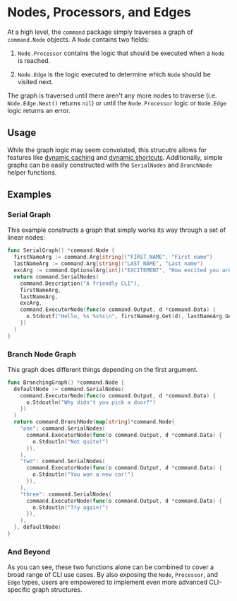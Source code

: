 # Nodes, Processors, and Edges

At a high level, the `command` package simply traverses a graph of `command.Node` objects. A `Node` contains two fields:

1. `Node.Processor` contains the logic that should be executed when a `Node` is reached.

1. `Node.Edge` is the logic executed to determine which `Node` should be visited next.

The graph is traversed until there aren't any more nodes to traverse (i.e. `Node.Edge.Next()` returns `nil`) or until the `Node.Processor` logic or `Node.Edge` logic returns an error.

## Usage

While the graph logic may seem convoluted, this strucutre allows for features like [dynamic caching](TODO) and [dynamic shortcuts](TODO). Additionally, simple graphs can be easily constructed with the `SerialNodes` and `BranchNode` helper functions.

## Examples

### Serial Graph

This example constructs a graph that simply works its way through a set of linear nodes:

```go
func SerialGraph() *command.Node {
  firstNameArg := command.Arg[string]("FIRST_NAME", "First name")
  lastNameArg := command.Arg[string]("LAST_NAME", "Last name")
  excArg := command.OptionalArg[int]("EXCITEMENT", "How excited you are", command.Default(1))
  return command.SerialNodes(
    command.Description("A friendly CLI"),
    firstNameArg,
    lastNameArg,
    excArg,
    command.ExecutorNode(func(o command.Output, d *command.Data) {
      o.Stdoutf("Hello, %s %s%s\n", firstNameArg.Get(d), lastNameArg.Get(d), strings.Repeat("!", excArg.Get(d)))
    })
  )
}
```

### Branch Node Graph

This graph does different things depending on the first argument.

```go
func BranchingGraph() *command.Node {
  defaultNode := command.SerialNodes(
    command.ExecutorNode(func(o command.Output, d *command.Data) {
      o.Stdoutln("Why didn't you pick a door?")
    })
  )
  return command.BranchNode(map[string]*command.Node{
    "one": command.SerialNodes(
      command.ExecutorNode(func(o command.Output, d *command.Data) {
        o.Stdoutln("Not quite!")
      }),
    ),
    "two": command.SerialNodes(
      command.ExecutorNode(func(o command.Output, d *command.Data) {
        o.Stdoutln("You won a new car!")
      }),
    ),
    "three": command.SerialNodes(
      command.ExecutorNode(func(o command.Output, d *command.Data) {
        o.Stdoutln("Try again!")
      }),
    ),
  }, defaultNode)
}
```

### And Beyond

As you can see, these two functions alone can be combined to cover a broad range of CLI use cases. By also exposing the `Node`, `Processor`, and `Edge` types, users are empowered to implement even more advanced CLI-specific graph structures.
